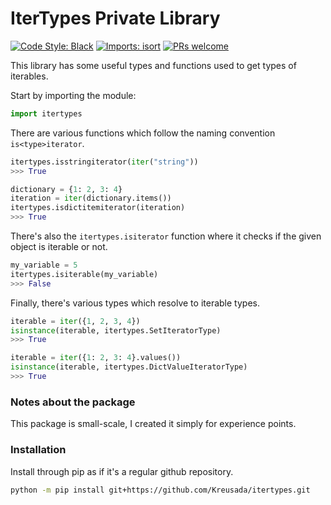 # IterTypes Private Library

[![Code Style: Black](https://img.shields.io/badge/code%20style-black-000000.svg)](https://github.com/psf/black)
[![Imports: isort](https://user-images.githubusercontent.com/6032823/111363465-600fe880-8690-11eb-8377-ec1d4d5ff981.png)](https://github.com/PyCQA/isort)
[![PRs welcome](https://img.shields.io/badge/PRs-welcome-brightgreen.svg)](http://makeapullrequest.com)

This library has some useful types and functions used to get types of iterables.

Start by importing the module:

```py
import itertypes
```

There are various functions which follow the naming convention `is<type>iterator`.

```py
itertypes.isstringiterator(iter("string"))
>>> True

dictionary = {1: 2, 3: 4}
iteration = iter(dictionary.items())
itertypes.isdictitemiterator(iteration)
>>> True
```

There's also the `itertypes.isiterator` function where it checks if the given
object is iterable or not.

```py
my_variable = 5
itertypes.isiterable(my_variable)
>>> False
```

Finally, there's various types which resolve to iterable types.

```py
iterable = iter({1, 2, 3, 4})
isinstance(iterable, itertypes.SetIteratorType)
>>> True

iterable = iter({1: 2, 3: 4}.values())
isinstance(iterable, itertypes.DictValueIteratorType)
>>> True
```

### Notes about the package

This package is small-scale, I created it simply for experience points.

### Installation

Install through pip as if it's a regular github repository.

```sh
python -m pip install git+https://github.com/Kreusada/itertypes.git
```